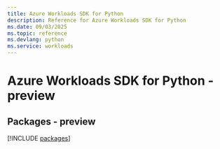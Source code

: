 ```yaml
---
title: Azure Workloads SDK for Python
description: Reference for Azure Workloads SDK for Python
ms.date: 09/03/2025
ms.topic: reference
ms.devlang: python
ms.service: workloads
---
```

# Azure Workloads SDK for Python - preview
## Packages - preview
[!INCLUDE [packages](workloads-index.md)]